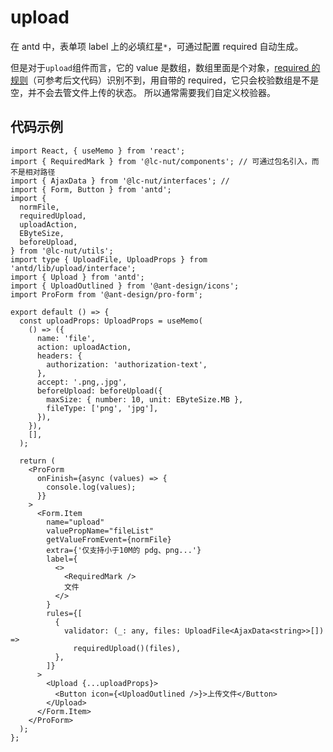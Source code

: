 # upload

在 antd 中，表单项 label 上的必填红星`*`，可通过配置 required 自动生成。

但是对于`upload`组件而言，它的 value 是数组，数组里面是个对象，[required 的规则](https://github.com/yiminghe/async-validator/blob/057b0b047f88fac65457bae691d6cb7c6fe48ce1/src/util.ts#L96)（可参考后文代码）识别不到，用自带的 required，它只会校验数组是不是空，并不会去管文件上传的状态。
所以通常需要我们自定义校验器。

## 代码示例

```tsx
import React, { useMemo } from 'react';
import { RequiredMark } from '@lc-nut/components'; // 可通过包名引入，而不是相对路径
import { AjaxData } from '@lc-nut/interfaces'; //
import { Form, Button } from 'antd';
import {
  normFile,
  requiredUpload,
  uploadAction,
  EByteSize,
  beforeUpload,
} from '@lc-nut/utils';
import type { UploadFile, UploadProps } from 'antd/lib/upload/interface';
import { Upload } from 'antd';
import { UploadOutlined } from '@ant-design/icons';
import ProForm from '@ant-design/pro-form';

export default () => {
  const uploadProps: UploadProps = useMemo(
    () => ({
      name: 'file',
      action: uploadAction,
      headers: {
        authorization: 'authorization-text',
      },
      accept: '.png,.jpg',
      beforeUpload: beforeUpload({
        maxSize: { number: 10, unit: EByteSize.MB },
        fileType: ['png', 'jpg'],
      }),
    }),
    [],
  );

  return (
    <ProForm
      onFinish={async (values) => {
        console.log(values);
      }}
    >
      <Form.Item
        name="upload"
        valuePropName="fileList"
        getValueFromEvent={normFile}
        extra={'仅支持小于10M的 pdg、png...'}
        label={
          <>
            <RequiredMark />
            文件
          </>
        }
        rules={[
          {
            validator: (_: any, files: UploadFile<AjaxData<string>>[]) =>
              requiredUpload()(files),
          },
        ]}
      >
        <Upload {...uploadProps}>
          <Button icon={<UploadOutlined />}>上传文件</Button>
        </Upload>
      </Form.Item>
    </ProForm>
  );
};
```
